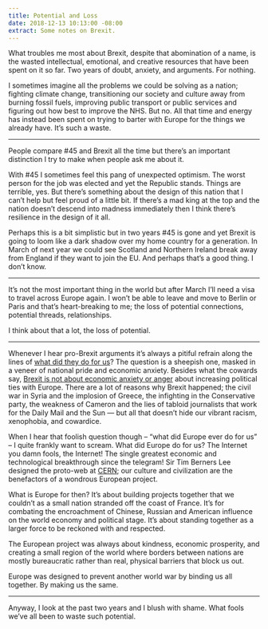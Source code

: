 ```yaml
---
title: Potential and Loss
date: 2018-12-13 10:13:00 -08:00
extract: Some notes on Brexit.
---
```


What troubles me most about Brexit, despite that abomination of a name, is the wasted intellectual, emotional, and creative resources that have been spent on it so far. Two years of doubt, anxiety, and arguments. For nothing.

I sometimes imagine all the problems we could be solving as a nation; fighting climate change, transitioning our society and culture away from burning fossil fuels, improving public transport or public services and figuring out how best to improve the NHS. But no. All that time and energy has instead been spent on trying to barter with Europe for the things we already have. It’s such a waste.

***

People compare #45 and Brexit all the time but there’s an important distinction I try to make when people ask me about it. 

With #45 I sometimes feel this pang of unexpected optimism. The worst person for the job was elected and yet the Republic stands. Things are terrible, yes. But there’s something about the design of this nation that I can’t help but feel proud of a little bit. If there’s a mad king at the top and the nation doesn’t descend into madness immediately then I think there’s resilience in the design of it all.

Perhaps this is a bit simplistic but in two years #45 is gone and yet Brexit is going to loom like a dark shadow over my home country for a generation. In March of next year we could see Scotland and Northern Ireland break away from England if they want to join the EU. And perhaps that’s a good thing. I don’t know.  

***

It’s not the most important thing in the world but after March I’ll need a visa to travel across Europe again. I won’t be able to leave and move to Berlin or Paris and that’s heart-breaking to me; the loss of potential connections, potential threads, relationships. 

I think about that a lot, the loss of potential.

***

Whenever I hear pro-Brexit arguments it’s always a pitiful refrain along the lines of [what did they do for us](https://youtu.be/uvPbj9NX0zc)? The question is a sheepish one, masked in a veneer of national pride and economic anxiety. Besides what the cowards say, [Brexit is not about economic anxiety or anger](https://youtu.be/Ek9_GQa1lgc) about increasing political ties with Europe. There are a lot of reasons why Brexit happened; the civil war in Syria and the implosion of Greece, the infighting in the Conservative party, the weakness of Cameron and the lies of tabloid journalists that work for the Daily Mail and the Sun — but all that doesn’t hide our vibrant racism, xenophobia, and cowardice.

When I hear that foolish question though – “what did Europe ever do for us” – I quite frankly want to scream. What did Europe do for us? The Internet you damn fools, the Internet! The single greatest economic and technological breakthrough since the telegram! Sir Tim Berners Lee designed the proto-web at [CERN](https://en.wikipedia.org/wiki/CERN); our culture and civilization are the benefactors of a wondrous European project.

What is Europe for then? It’s about building projects together that we couldn’t as a small nation stranded off the coast of France. It’s for combating the encroachment of Chinese, Russian and American influence on the world economy and political stage. It’s about standing together as a larger force to be reckoned with and respected. 

The European project was always about kindness, economic prosperity, and creating a small region of the world where borders between nations are mostly bureaucratic rather than real, physical barriers that block us out. 

Europe was designed to prevent another world war by binding us all together. By making us the same.

***

Anyway, I look at the past two years and I blush with shame. What fools we’ve all been to waste such potential.